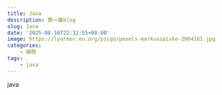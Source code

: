 ```yaml
---
title: Java
description: 第一篇blog
slug: Java
date: '2025-08-16T22:32:55+08:00'
image: https://lyarmor.eu.org/picgo/pexels-markusspiske-2004161.jpg
categories:
    - 编程
tags:
    - java
---
```



java